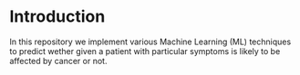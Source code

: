 # Introduction

In this repository we implement various Machine Learning (ML) techniques
to predict wether given a patient with particular symptoms is likely to be
affected by cancer or not.